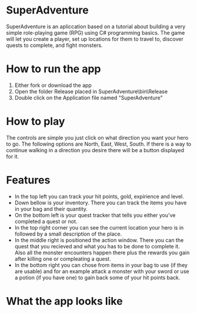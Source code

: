# SuperAdventure
SuperAdventure is an apliccation based on a tutorial about building a very simple role-playing game (RPG) using  C# programming basics.
The game will let you create a player, set up locations for them to travel to, discover quests
to complete, and fight monsters.

# How to run the app

1. Either fork or download the app 
2. Open the folder Release placed in SuperAdventure\bin\Release
3. Double click on the Application file named "SuperAdventure"

# How to play

The controls are simple you just click on what direction you want your hero to go.
The following options are North, East, West, South. If there is a way to continue walking in a direction you desire there will be a button displayed for it.

# Features

- In the top left you can track your hit points, gold, expirience and level.
- Down bellow is your inventory. There you can track the items you have in your bag and their quantity.
- On the bottom left is your quest tracker that tells you either you've completed a quest or not.
- In the top right corner you can see the current location your hero is in followed by a small description of the place.
- In the middle right is positioned the action window. There you can the quest that you recieved and what you has to be done to complete it. 
  Also all the monster encounters happen there plus the rewards you gain after killing one or compleating a quest.
- In the bottom right you can chose from items in your bag to use (if they are usable) and for an example attack a monster with your sword or use a potion (if you have one) to gain back some of your hit points back.

# What the app looks like







